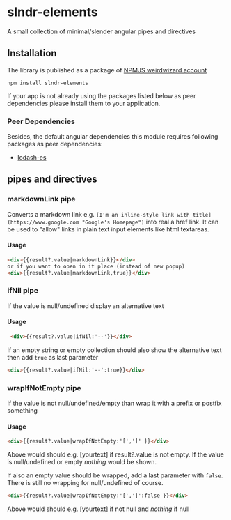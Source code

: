 # slndr-elements

A small collection of minimal/slender angular pipes and directives

## Installation

The library is published as a package of  [NPMJS weirdwizard account](https://www.npmjs.com/~weirdwizard)

```
npm install slndr-elements
```


If your app is not already using the packages listed below as peer dependencies please install them to your application.

### Peer Dependencies

Besides, the default angular dependencies this module requires following packages as peer dependencies:

- [lodash-es](https://www.npmjs.com/package/lodash-es)

## pipes and directives

### markdownLink pipe

Converts a markdown link e.g. `[I'm an inline-style link with title](https://www.google.com "Google's Homepage")`
into real a href link. It can be used to "allow" links in plain text input elements like html textareas.

#### Usage
 ```html
 <div>{{result?.value|markdownLink}}</div>
 or if you want to open in it place (instead of new popup)
 <div>{{result?.value|markdownLink,true}}</div>
 ```

### ifNil pipe

If the value is null/undefined display an alternative text

#### Usage
```html
 <div>{{result?.value|ifNil:'--'}}</div>
 ```
If an empty string or empty collection should also show the alternative text then add `true` as last parameter
 ```html
 <div>{{result?.value|ifNil:'--':true}}</div>
 ```

### wrapIfNotEmpty pipe

If the value is not null/undefined/empty than wrap it with a prefix or postfix something 

#### Usage
 ```html
 <div>{{result?.value|wrapIfNotEmpty:'[',']' }}</div>
 ```
Above would should e.g. [yourtext] if result?.value is not empty. If the value is null/undefined or empty *nothing* would be shown.

If also an empty value should be wrapped, add a last parameter with `false`. There is still no wrapping for null/undefined of course.
 ```html
 <div>{{result?.value|wrapIfNotEmpty:'[',']':false }}</div>
 ```
 Above would should e.g. [yourtext] if not null and *nothing* if null 
 

